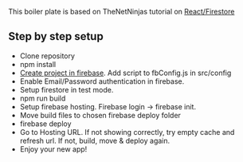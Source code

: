 This boiler plate is based on TheNetNinjas tutorial on [React/Firestore](https://www.youtube.com/playlist?list=PL4cUxeGkcC9iWstfXntcj8f-dFZ4UtlN3)

## Step by step setup

- Clone repository
- npm install
- [Create project in firebase](https://console.firebase.google.com/). Add script to fbConfig.js in src/config
- Enable Email/Password authentication in firebase.
- Setup firestore in test mode.
- npm run build
- Setup firebase hosting. Firebase login -> firebase init.
- Move build files to chosen firebase deploy folder
- firebase deploy
- Go to Hosting URL. If not showing correctly, try empty cache and refresh url. If not, build, move & deploy again.
- Enjoy your new app!
